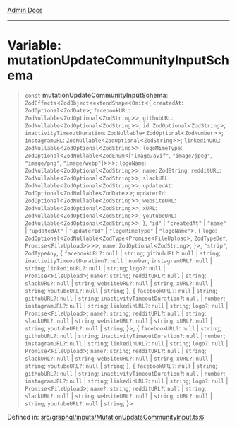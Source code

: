 [Admin Docs](/)

***

# Variable: mutationUpdateCommunityInputSchema

> `const` **mutationUpdateCommunityInputSchema**: `ZodEffects`\<`ZodObject`\<`extendShape`\<`Omit`\<\{ `createdAt`: `ZodOptional`\<`ZodDate`\>; `facebookURL`: `ZodNullable`\<`ZodOptional`\<`ZodString`\>\>; `githubURL`: `ZodNullable`\<`ZodOptional`\<`ZodString`\>\>; `id`: `ZodOptional`\<`ZodString`\>; `inactivityTimeoutDuration`: `ZodNullable`\<`ZodOptional`\<`ZodNumber`\>\>; `instagramURL`: `ZodNullable`\<`ZodOptional`\<`ZodString`\>\>; `linkedinURL`: `ZodNullable`\<`ZodOptional`\<`ZodString`\>\>; `logoMimeType`: `ZodOptional`\<`ZodNullable`\<`ZodEnum`\<\[`"image/avif"`, `"image/jpeg"`, `"image/png"`, `"image/webp"`\]\>\>\>; `logoName`: `ZodNullable`\<`ZodOptional`\<`ZodString`\>\>; `name`: `ZodString`; `redditURL`: `ZodNullable`\<`ZodOptional`\<`ZodString`\>\>; `slackURL`: `ZodNullable`\<`ZodOptional`\<`ZodString`\>\>; `updatedAt`: `ZodOptional`\<`ZodNullable`\<`ZodDate`\>\>; `updaterId`: `ZodOptional`\<`ZodNullable`\<`ZodString`\>\>; `websiteURL`: `ZodNullable`\<`ZodOptional`\<`ZodString`\>\>; `xURL`: `ZodNullable`\<`ZodOptional`\<`ZodString`\>\>; `youtubeURL`: `ZodNullable`\<`ZodOptional`\<`ZodString`\>\>; \}, `"id"` \| `"createdAt"` \| `"name"` \| `"updatedAt"` \| `"updaterId"` \| `"logoMimeType"` \| `"logoName"`\>, \{ `logo`: `ZodOptional`\<`ZodNullable`\<`ZodType`\<`Promise`\<`FileUpload`\>, `ZodTypeDef`, `Promise`\<`FileUpload`\>\>\>\>; `name`: `ZodOptional`\<`ZodString`\>; \}\>, `"strip"`, `ZodTypeAny`, \{ `facebookURL?`: `null` \| `string`; `githubURL?`: `null` \| `string`; `inactivityTimeoutDuration?`: `null` \| `number`; `instagramURL?`: `null` \| `string`; `linkedinURL?`: `null` \| `string`; `logo?`: `null` \| `Promise`\<`FileUpload`\>; `name?`: `string`; `redditURL?`: `null` \| `string`; `slackURL?`: `null` \| `string`; `websiteURL?`: `null` \| `string`; `xURL?`: `null` \| `string`; `youtubeURL?`: `null` \| `string`; \}, \{ `facebookURL?`: `null` \| `string`; `githubURL?`: `null` \| `string`; `inactivityTimeoutDuration?`: `null` \| `number`; `instagramURL?`: `null` \| `string`; `linkedinURL?`: `null` \| `string`; `logo?`: `null` \| `Promise`\<`FileUpload`\>; `name?`: `string`; `redditURL?`: `null` \| `string`; `slackURL?`: `null` \| `string`; `websiteURL?`: `null` \| `string`; `xURL?`: `null` \| `string`; `youtubeURL?`: `null` \| `string`; \}\>, \{ `facebookURL?`: `null` \| `string`; `githubURL?`: `null` \| `string`; `inactivityTimeoutDuration?`: `null` \| `number`; `instagramURL?`: `null` \| `string`; `linkedinURL?`: `null` \| `string`; `logo?`: `null` \| `Promise`\<`FileUpload`\>; `name?`: `string`; `redditURL?`: `null` \| `string`; `slackURL?`: `null` \| `string`; `websiteURL?`: `null` \| `string`; `xURL?`: `null` \| `string`; `youtubeURL?`: `null` \| `string`; \}, \{ `facebookURL?`: `null` \| `string`; `githubURL?`: `null` \| `string`; `inactivityTimeoutDuration?`: `null` \| `number`; `instagramURL?`: `null` \| `string`; `linkedinURL?`: `null` \| `string`; `logo?`: `null` \| `Promise`\<`FileUpload`\>; `name?`: `string`; `redditURL?`: `null` \| `string`; `slackURL?`: `null` \| `string`; `websiteURL?`: `null` \| `string`; `xURL?`: `null` \| `string`; `youtubeURL?`: `null` \| `string`; \}\>

Defined in: [src/graphql/inputs/MutationUpdateCommunityInput.ts:6](https://github.com/Sourya07/talawa-api/blob/cfbd515d04ffba748b09232a33807f1845dd1878/src/graphql/inputs/MutationUpdateCommunityInput.ts#L6)
